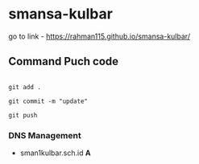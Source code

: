 # smansa-kulbar

go to link - <https://rahman115.github.io/smansa-kulbar/>

## Command Puch code

```git init

git add .

git commit -m "update"

git push

```

### DNS Management

- sman1kulbar.sch.id __A__


